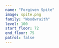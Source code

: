 ```yaml
---
name: "Forgiven Spite"
image: spite.png
family: "Woodwraith"
level: 100
start_floor: 72
end_floor: 75
patrol: false
---
```

